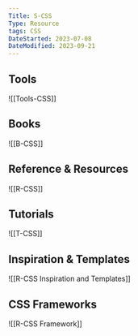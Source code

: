 ```yaml
---
Title: S-CSS
Type: Resource
tags: CSS
DateStarted: 2023-07-08
DateModified: 2023-09-21
---
```

## Tools 
![[Tools-CSS]]
## Books
![[B-CSS]]
## Reference & Resources
![[R-CSS]]
## Tutorials
![[T-CSS]]

## Inspiration & Templates
![[R-CSS Inspiration and Templates]]

## CSS Frameworks
![[R-CSS Framework]]